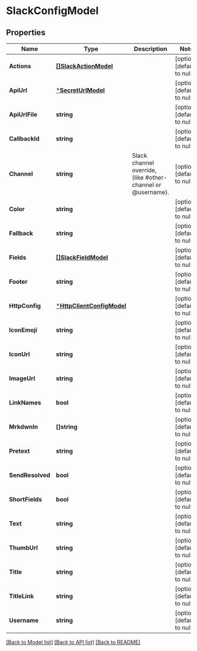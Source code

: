 # SlackConfigModel

## Properties
Name | Type | Description | Notes
------------ | ------------- | ------------- | -------------
**Actions** | [**[]SlackActionModel**](SlackAction.md) |  | [optional] [default to null]
**ApiUrl** | [***SecretUrlModel**](SecretURL.md) |  | [optional] [default to null]
**ApiUrlFile** | **string** |  | [optional] [default to null]
**CallbackId** | **string** |  | [optional] [default to null]
**Channel** | **string** | Slack channel override, (like #other-channel or @username). | [optional] [default to null]
**Color** | **string** |  | [optional] [default to null]
**Fallback** | **string** |  | [optional] [default to null]
**Fields** | [**[]SlackFieldModel**](SlackField.md) |  | [optional] [default to null]
**Footer** | **string** |  | [optional] [default to null]
**HttpConfig** | [***HttpClientConfigModel**](HTTPClientConfig.md) |  | [optional] [default to null]
**IconEmoji** | **string** |  | [optional] [default to null]
**IconUrl** | **string** |  | [optional] [default to null]
**ImageUrl** | **string** |  | [optional] [default to null]
**LinkNames** | **bool** |  | [optional] [default to null]
**MrkdwnIn** | **[]string** |  | [optional] [default to null]
**Pretext** | **string** |  | [optional] [default to null]
**SendResolved** | **bool** |  | [optional] [default to null]
**ShortFields** | **bool** |  | [optional] [default to null]
**Text** | **string** |  | [optional] [default to null]
**ThumbUrl** | **string** |  | [optional] [default to null]
**Title** | **string** |  | [optional] [default to null]
**TitleLink** | **string** |  | [optional] [default to null]
**Username** | **string** |  | [optional] [default to null]

[[Back to Model list]](../README.md#documentation-for-models) [[Back to API list]](../README.md#documentation-for-api-endpoints) [[Back to README]](../README.md)


